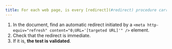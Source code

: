 ```yaml
---
title: For each web page, is every [redirect](#redirect) procedure carried out using a `<meta>` tag immediate (excluding special cases)?
---
```


1. In the document, find an automatic redirect initiated by a `<meta http-equiv="refresh" content="0;URL='[targeted URL]'" />` element.
2. Check that the redirect is immediate.
3. If it is, **the test is validated**.
